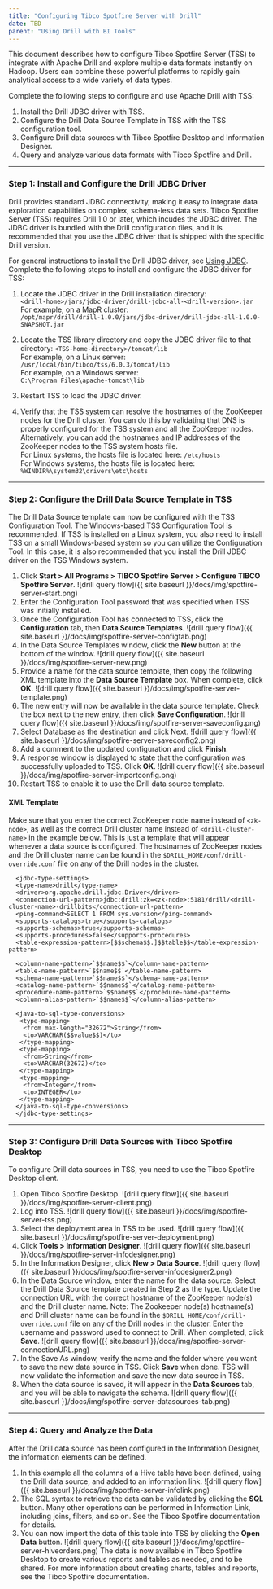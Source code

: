 ```yaml
---
title: "Configuring Tibco Spotfire Server with Drill"
date: TBD 
parent: "Using Drill with BI Tools"
---
```


This document describes how to configure Tibco Spotfire Server (TSS) to integrate with Apache Drill and explore multiple data formats instantly on Hadoop. Users can combine these powerful platforms to rapidly gain analytical access to a wide variety of data types. 

Complete the following steps to configure and use Apache Drill with TSS: 

1. Install the Drill JDBC driver with TSS.
2. Configure the Drill Data Source Template in TSS with the TSS configuration tool.
3. Configure Drill data sources with Tibco Spotfire Desktop and Information Designer.
4. Query and analyze various data formats with Tibco Spotfire and Drill.

----------

### Step 1: Install and Configure the Drill JDBC Driver 

Drill provides standard JDBC connectivity, making it easy to integrate data exploration capabilities on complex, schema-less data sets. Tibco Spotfire Server (TSS) requires Drill 1.0 or later, which incudes the JDBC driver. The JDBC driver is bundled with the Drill configuration files, and it is recommended that you use the JDBC driver that is shipped with the specific Drill version.

For general instructions to install the Drill JDBC driver, see [Using JDBC]({{site.baseurl}}/docs/using-jdbc/).
Complete the following steps to install and configure the JDBC driver for TSS:

1. Locate the JDBC driver in the Drill installation directory:  
   `<drill-home>/jars/jdbc-driver/drill-jdbc-all-<drill-version>.jar`  
   For example, on a MapR cluster:  
   `/opt/mapr/drill/drill-1.0.0/jars/jdbc-driver/drill-jdbc-all-1.0.0-SNAPSHOT.jar`

2. Locate the TSS library directory and copy the JDBC driver file to that directory: 
   `<TSS-home-directory>/tomcat/lib`  
   For example, on a Linux server:  
   `/usr/local/bin/tibco/tss/6.0.3/tomcat/lib`  
   For example, on a Windows server:  
   `C:\Program Files\apache-tomcat\lib`

3. Restart TSS to load the JDBC driver.
4. Verify that the TSS system can resolve the hostnames of the ZooKeeper nodes for the Drill cluster. You can do this by validating that DNS is properly configured for the TSS system and all the ZooKeeper nodes. Alternatively, you can add the hostnames and IP addresses of the ZooKeeper nodes to the TSS system hosts file.  
   For Linux systems, the hosts file is located here: 
   `/etc/hosts`  
   For Windows systems, the hosts file is located here: 
   `%WINDIR%\system32\drivers\etc\hosts`

----------

### Step 2: Configure the Drill Data Source Template in TSS

The Drill Data Source template can now be configured with the TSS Configuration Tool. The Windows-based TSS Configuration Tool is recommended. If TSS is installed on a Linux system, you also need to install TSS on a small Windows-based system so you can utilize the Configuration Tool. In this case, it is also recommended that you install the Drill JDBC driver on the TSS Windows system.

1. Click **Start > All Programs > TIBCO Spotfire Server > Configure TIBCO Spotfire Server**. ![drill query flow]({{ site.baseurl }}/docs/img/spotfire-server-start.png)
2. Enter the Configuration Tool password that was specified when TSS was initially installed.
3. Once the Configuration Tool has connected to TSS, click the **Configuration** tab, then **Data Source Templates**. ![drill query flow]({{ site.baseurl }}/docs/img/spotfire-server-configtab.png)
4. In the Data Source Templates window, click the **New** button at the bottom of the window. ![drill query flow]({{ site.baseurl }}/docs/img/spotfire-server-new.png)
5. Provide a name for the data source template, then copy the following XML template into the **Data Source Template** box. When complete, click **OK**. ![drill query flow]({{ site.baseurl }}/docs/img/spotfire-server-template.png)
6. The new entry will now be available in the data source template. Check the box next to the new entry, then click **Save Configuration**. ![drill query flow]({{ site.baseurl }}/docs/img/spotfire-server-saveconfig.png)
7. Select Database as the destination and click Next. ![drill query flow]({{ site.baseurl }}/docs/img/spotfire-server-saveconfig2.png) 
8. Add a comment to the updated configuration and click **Finish**. 
9. A response window is displayed to state that the configuration was successfully uploaded to TSS. Click **OK**. ![drill query flow]({{ site.baseurl }}/docs/img/spotfire-server-importconfig.png)
10. Restart TSS to enable it to use the Drill data source template.
   
#### XML Template

Make sure that you enter the correct ZooKeeper node name instead of `<zk-node>`, as well as the correct Drill cluster name instead of `<drill-cluster-name>` in the example below. This is just a template that will appear whenever a data source is configured. The hostnames of ZooKeeper nodes and the Drill cluster name can be found in the `$DRILL_HOME/conf/drill-override.conf` file on any of the Drill nodes in the cluster.
     
      <jdbc-type-settings>
      <type-name>drill</type-name>
      <driver>org.apache.drill.jdbc.Driver</driver> 
      <connection-url-pattern>jdbc:drill:zk=<zk-node>:5181/drill/<drill-cluster-name>-drillbits</connection-url-pattern> 
      <ping-command>SELECT 1 FROM sys.version</ping-command>
      <supports-catalogs>true</supports-catalogs>
      <supports-schemas>true</supports-schemas>
      <supports-procedures>false</supports-procedures>
      <table-expression-pattern>[$$schema$$.]$$table$$</table-expression-pattern>
   
      <column-name-pattern>`$$name$$`</column-name-pattern>
      <table-name-pattern>`$$name$$`</table-name-pattern>
      <schema-name-pattern>`$$name$$`</schema-name-pattern>
      <catalog-name-pattern>`$$name$$`</catalog-name-pattern>
      <procedure-name-pattern>`$$name$$`</procedure-name-pattern>
      <column-alias-pattern>`$$name$$`</column-alias-pattern>

      <java-to-sql-type-conversions>
       <type-mapping>
        <from max-length="32672">String</from>
        <to>VARCHAR($$value$$)</to>
       </type-mapping>
       <type-mapping>
        <from>String</from>
        <to>VARCHAR(32672)</to>
       </type-mapping>
       <type-mapping>
        <from>Integer</from>
        <to>INTEGER</to>
       </type-mapping>
      </java-to-sql-type-conversions>
      </jdbc-type-settings>


----------

### Step 3: Configure Drill Data Sources with Tibco Spotfire Desktop 

To configure Drill data sources in TSS, you need to use the Tibco Spotfire Desktop client.

1. Open Tibco Spotfire Desktop. ![drill query flow]({{ site.baseurl }}/docs/img/spotfire-server-client.png)
2. Log into TSS. ![drill query flow]({{ site.baseurl }}/docs/img/spotfire-server-tss.png)
3. Select the deployment area in TSS to be used. ![drill query flow]({{ site.baseurl }}/docs/img/spotfire-server-deployment.png)
4. Click **Tools > Information Designer**. ![drill query flow]({{ site.baseurl }}/docs/img/spotfire-server-infodesigner.png)
5. In the Information Designer, click **New > Data Source**. ![drill query flow]({{ site.baseurl }}/docs/img/spotfire-server-infodesigner2.png)
6. In the Data Source window, enter the name for the data source. Select the Drill Data Source template created in Step 2 as the type. Update the connection URL with the correct hostname of the ZooKeeper node(s) and the Drill cluster name. Note: The Zookeeper node(s) hostname(s) and Drill cluster name can be found in the `$DRILL_HOME/conf/drill-override.conf` file on any of the Drill nodes in the cluster. Enter the username and password used to connect to Drill. When completed, click **Save**. ![drill query flow]({{ site.baseurl }}/docs/img/spotfire-server-connectionURL.png)
7. In the Save As window, verify the name and the folder where you want to save the new data source in TSS. Click **Save** when done. TSS will now validate the information and save the new data source in TSS.
8. When the data source is saved, it will appear in the **Data Sources** tab, and you will be able to navigate the schema. ![drill query flow]({{ site.baseurl }}/docs/img/spotfire-server-datasources-tab.png)

----------

### Step 4: Query and Analyze the Data

After the Drill data source has been configured in the Information Designer, the information elements can be defined. 

1.  In this example all the columns of a Hive table have been defined, using the Drill data source, and added to an information link. ![drill query flow]({{ site.baseurl }}/docs/img/spotfire-server-infolink.png)
2.  The SQL syntax to retrieve the data can be validated by clicking the **SQL** button. Many other operations can be performed in Information Link,  including joins, filters, and so on. See the Tibco Spotfire documentation for details.
3.  You can now import the data of this table into TSS by clicking the **Open Data** button. ![drill query flow]({{ site.baseurl }}/docs/img/spotfire-server-hiveorders.png)
The data is now available in Tibco Spotfire Desktop to create various reports and tables as needed, and to be shared. For more information about creating charts, tables and reports, see the Tibco Spotfire documentation.
